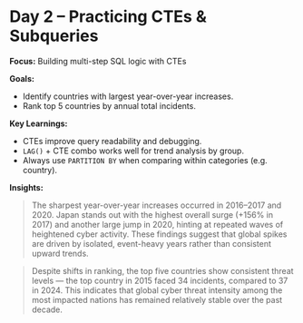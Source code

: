 # Day 2 – Practicing CTEs & Subqueries

**Focus:** Building multi-step SQL logic with CTEs  

**Goals:**
- Identify countries with largest year-over-year increases.
- Rank top 5 countries by annual total incidents.

**Key Learnings:**
- CTEs improve query readability and debugging.
- `LAG()` + CTE combo works well for trend analysis by group.
- Always use `PARTITION BY` when comparing within categories (e.g. country).

**Insights:**
> The sharpest year-over-year increases occurred in 2016–2017 and 2020.
Japan stands out with the highest overall surge (+156% in 2017) and another large jump in 2020, hinting at repeated waves of heightened cyber activity.
These findings suggest that global spikes are driven by isolated, event-heavy years rather than consistent upward trends.

> Despite shifts in ranking, the top five countries show consistent threat levels — the top country in 2015 faced 34 incidents, compared to 37 in 2024.
This indicates that global cyber threat intensity among the most impacted nations has remained relatively stable over the past decade.
